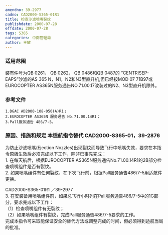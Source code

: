 ```yaml
---
amendno: 39-2977  
cadno: CAD2000-S365-01R1  
title: 检查沙滤喷嘴裂纹  
publishdate: 2000-07-28  
effdate: 2000-07-28  
tags: S365  
categories: 中南管理局  
author: 王敏  
---
```

  
### 适用范围  
装有件号为QB 0261， QB 0262， QB 0486和QB 0487的 “CENTRISEP-EAPS”沙滤的AS 365 N，N1，N2和N3型直升机,但已经按MOD 07 71B97或EUROCOPTER AS365N服务通告NO.71.00.17改装过的N2、N3型直升机除外。  
  
<!--more-->  
### 参考文件  
    1.DGAC AD2000-108-050(A)R1；  
    2.EUROCOPTER AS365N 服务通告 No.71.00.14R1；  
    3.Pall服务通告 486/7-5。  
  
### 原因、措施和规定 本适航指令替代 CAD2000-S365-01，39-2876  
为防止沙滤喷嘴(Ejection Nozzles)出现裂纹而导致飞行中喷嘴失效，要求在本指令原版生效后必须完成以下工作，除非已事先完成：  
    1. 在每天航后，根据EUROCOPTER AS365N服务通告No.71.00.14R1的2B部分检查喷嘴组件是否有裂纹。  
    2. 如果喷嘴组件有任何裂纹，在下次飞行前，根据Pall服务通告486/7-5用适航件更换。  
  
 CAD2000-S365-01R1 ／39-2977  
    3. 在安装备用喷嘴组件前，如果总飞行小时列在Pall服务通告486/7-5中的1G部分，要求完成以下工作：  
（1）检查喷嘴组件有无裂纹；  
    （2）如果喷嘴组件有裂纹，完成Pall服务通告486/7-5要求的工作。  
    完成本指令可采取能保证安全的替代方法或调整完成的时间，但必须得到适航当局的批准。  
